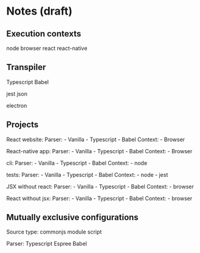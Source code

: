 # Notes (draft)

## Execution contexts

node
browser
react
react-native

## Transpiler

Typescript
Babel

jest
json

electron

## Projects

React website:
  Parser:
    - Vanilla
    - Typescript
    - Babel
  Context:
    - Browser

React-native app:
  Parser:
    - Vanilla
    - Typescript
    - Babel
  Context:
    - Browser

cli:
  Parser:
    - Vanilla
    - Typescript
    - Babel
  Context:
    - node

tests:
  Parser:
    - Vanilla
    - Typescript
    - Babel
  Context:
    - node
    - jest

JSX without react:
  Parser:
    - Vanilla
    - Typescript
    - Babel
  Context:
    - browser

React without jsx:
  Parser:
    - Vanilla
    - Typescript
    - Babel
  Context:
    - browser

## Mutually exclusive configurations

Source type:
  commonjs
  module
  script

Parser:
  Typescript
  Espree
  Babel
